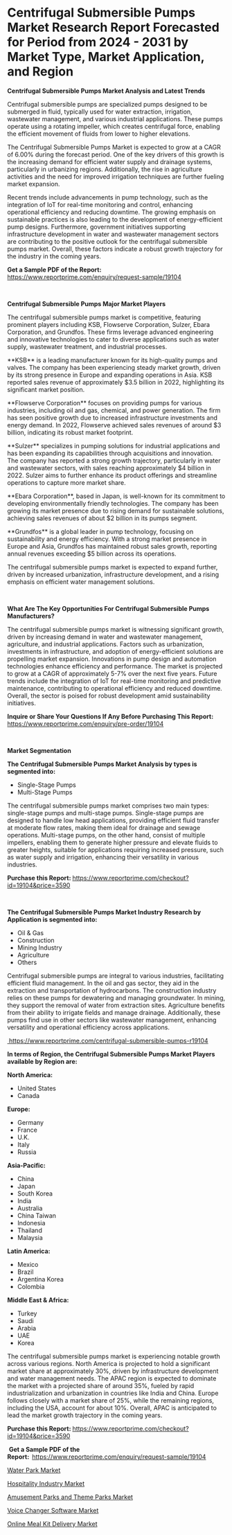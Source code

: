 <p><h1>Centrifugal Submersible Pumps Market Research Report Forecasted for Period from 2024 -  2031 by Market Type, Market Application, and Region</h1></p><p><strong>Centrifugal Submersible Pumps Market Analysis and Latest Trends</strong></p>
<p><p>Centrifugal submersible pumps are specialized pumps designed to be submerged in fluid, typically used for water extraction, irrigation, wastewater management, and various industrial applications. These pumps operate using a rotating impeller, which creates centrifugal force, enabling the efficient movement of fluids from lower to higher elevations.</p><p>The Centrifugal Submersible Pumps Market is expected to grow at a CAGR of 6.00% during the forecast period. One of the key drivers of this growth is the increasing demand for efficient water supply and drainage systems, particularly in urbanizing regions. Additionally, the rise in agriculture activities and the need for improved irrigation techniques are further fueling market expansion.</p><p>Recent trends include advancements in pump technology, such as the integration of IoT for real-time monitoring and control, enhancing operational efficiency and reducing downtime. The growing emphasis on sustainable practices is also leading to the development of energy-efficient pump designs. Furthermore, government initiatives supporting infrastructure development in water and wastewater management sectors are contributing to the positive outlook for the centrifugal submersible pumps market. Overall, these factors indicate a robust growth trajectory for the industry in the coming years.</p></p>
<p><strong>Get a Sample PDF of the Report:&nbsp;</strong> <a href="https://www.reportprime.com/enquiry/request-sample/19104?utm_campaign=1138&utm_medium=2&utm_source=Github&utm_content=ia&utm_term=22112024&utm_id=centrifugal-submersible-pumps">https://www.reportprime.com/enquiry/request-sample/19104</a></p>
<p>&nbsp;</p>
<p><strong>Centrifugal Submersible Pumps Major Market Players</strong></p>
<p><p>The centrifugal submersible pumps market is competitive, featuring prominent players including KSB, Flowserve Corporation, Sulzer, Ebara Corporation, and Grundfos. These firms leverage advanced engineering and innovative technologies to cater to diverse applications such as water supply, wastewater treatment, and industrial processes.</p><p>**KSB** is a leading manufacturer known for its high-quality pumps and valves. The company has been experiencing steady market growth, driven by its strong presence in Europe and expanding operations in Asia. KSB reported sales revenue of approximately $3.5 billion in 2022, highlighting its significant market position.</p><p>**Flowserve Corporation** focuses on providing pumps for various industries, including oil and gas, chemical, and power generation. The firm has seen positive growth due to increased infrastructure investments and energy demand. In 2022, Flowserve achieved sales revenues of around $3 billion, indicating its robust market footprint.</p><p>**Sulzer** specializes in pumping solutions for industrial applications and has been expanding its capabilities through acquisitions and innovation. The company has reported a strong growth trajectory, particularly in water and wastewater sectors, with sales reaching approximately $4 billion in 2022. Sulzer aims to further enhance its product offerings and streamline operations to capture more market share.</p><p>**Ebara Corporation**, based in Japan, is well-known for its commitment to developing environmentally friendly technologies. The company has been growing its market presence due to rising demand for sustainable solutions, achieving sales revenues of about $2 billion in its pumps segment.</p><p>**Grundfos** is a global leader in pump technology, focusing on sustainability and energy efficiency. With a strong market presence in Europe and Asia, Grundfos has maintained robust sales growth, reporting annual revenues exceeding $5 billion across its operations.</p><p>The centrifugal submersible pumps market is expected to expand further, driven by increased urbanization, infrastructure development, and a rising emphasis on efficient water management solutions.</p></p>
<p>&nbsp;</p>
<p><strong>What Are The Key Opportunities For Centrifugal Submersible Pumps Manufacturers?</strong></p>
<p><p>The centrifugal submersible pumps market is witnessing significant growth, driven by increasing demand in water and wastewater management, agriculture, and industrial applications. Factors such as urbanization, investments in infrastructure, and adoption of energy-efficient solutions are propelling market expansion. Innovations in pump design and automation technologies enhance efficiency and performance. The market is projected to grow at a CAGR of approximately 5-7% over the next five years. Future trends include the integration of IoT for real-time monitoring and predictive maintenance, contributing to operational efficiency and reduced downtime. Overall, the sector is poised for robust development amid sustainability initiatives.</p></p>
<p><strong>Inquire or Share Your Questions If Any Before Purchasing This Report:</strong> <a href="https://www.reportprime.com/enquiry/pre-order/19104?utm_campaign=1138&utm_medium=2&utm_source=Github&utm_content=ia&utm_term=22112024&utm_id=centrifugal-submersible-pumps">https://www.reportprime.com/enquiry/pre-order/19104</a></p>
<p>&nbsp;</p>
<p><strong>Market Segmentation</strong></p>
<p><strong>The Centrifugal Submersible Pumps Market Analysis by types is segmented into:</strong></p>
<p><ul><li>Single-Stage Pumps</li><li>Multi-Stage Pumps</li></ul></p>
<p><p>The centrifugal submersible pumps market comprises two main types: single-stage pumps and multi-stage pumps. Single-stage pumps are designed to handle low head applications, providing efficient fluid transfer at moderate flow rates, making them ideal for drainage and sewage operations. Multi-stage pumps, on the other hand, consist of multiple impellers, enabling them to generate higher pressure and elevate fluids to greater heights, suitable for applications requiring increased pressure, such as water supply and irrigation, enhancing their versatility in various industries.</p></p>
<p><strong>Purchase this Report:&nbsp;</strong><a href="https://www.reportprime.com/checkout?id=19104&price=3590&utm_campaign=1138&utm_medium=2&utm_source=Github&utm_content=ia&utm_term=22112024&utm_id=centrifugal-submersible-pumps">https://www.reportprime.com/checkout?id=19104&price=3590</a></p>
<p>&nbsp;</p>
<p><strong>The Centrifugal Submersible Pumps Market Industry Research by Application is segmented into:</strong></p>
<p><ul><li>Oil & Gas</li><li>Construction</li><li>Mining Industry</li><li>Agriculture</li><li>Others</li></ul></p>
<p><p>Centrifugal submersible pumps are integral to various industries, facilitating efficient fluid management. In the oil and gas sector, they aid in the extraction and transportation of hydrocarbons. The construction industry relies on these pumps for dewatering and managing groundwater. In mining, they support the removal of water from extraction sites. Agriculture benefits from their ability to irrigate fields and manage drainage. Additionally, these pumps find use in other sectors like wastewater management, enhancing versatility and operational efficiency across applications.</p></p>
<p><a href="https://www.reportprime.com/centrifugal-submersible-pumps-r19104?utm_campaign=1138&utm_medium=2&utm_source=Github&utm_content=ia&utm_term=22112024&utm_id=centrifugal-submersible-pumps">&nbsp;https://www.reportprime.com/centrifugal-submersible-pumps-r19104</a></p>
<p><strong>In terms of Region, the Centrifugal Submersible Pumps Market Players available by Region are:</strong></p>
<p>
    <p> <strong> North America: </strong>
        <ul>
            <li>United States</li>
            <li>Canada</li>
        </ul>
        </p> 
    <p> <strong> Europe: </strong>
        <ul>
            <li>Germany</li>
            <li>France</li>
            <li>U.K.</li>
            <li>Italy</li>
            <li>Russia</li>
        </ul>
        </p> 
    <p> <strong> Asia-Pacific: </strong>
        <ul>
            <li>China</li>
            <li>Japan</li>
            <li>South Korea</li>
            <li>India</li>
            <li>Australia</li>
            <li>China Taiwan</li>
            <li>Indonesia</li>
            <li>Thailand</li>
            <li>Malaysia</li>
        </ul>
        </p> 
    <p> <strong> Latin America: </strong>
        <ul>
            <li>Mexico</li>
            <li>Brazil</li>
            <li>Argentina Korea</li>
            <li>Colombia</li>
        </ul>
        </p> 
    <p> <strong> Middle East & Africa: </strong>
        <ul>
            <li>Turkey</li>
            <li>Saudi</li>
            <li>Arabia</li>
            <li>UAE</li>
            <li>Korea</li>
        </ul>
    </p>
    </p>
<p><p>The centrifugal submersible pumps market is experiencing notable growth across various regions. North America is projected to hold a significant market share at approximately 30%, driven by infrastructure development and water management needs. The APAC region is expected to dominate the market with a projected share of around 35%, fueled by rapid industrialization and urbanization in countries like India and China. Europe follows closely with a market share of 25%, while the remaining regions, including the USA, account for about 10%. Overall, APAC is anticipated to lead the market growth trajectory in the coming years.</p></p>
<p><strong>Purchase this Report: </strong><a href="https://www.reportprime.com/checkout?id=19104&price=3590&utm_campaign=1138&utm_medium=2&utm_source=Github&utm_content=ia&utm_term=22112024&utm_id=centrifugal-submersible-pumps">https://www.reportprime.com/checkout?id=19104&price=3590</a></p>
<p>&nbsp;<strong>Get a Sample PDF of the Report:&nbsp;&nbsp;</strong><a href="https://www.reportprime.com/enquiry/request-sample/19104?utm_campaign=1138&utm_medium=2&utm_source=Github&utm_content=ia&utm_term=22112024&utm_id=centrifugal-submersible-pumps">https://www.reportprime.com/enquiry/request-sample/19104</a></p>
<p><strong></strong></p>
<p><p><a href="https://www.linkedin.com/pulse/water-park-market-findings-indicatinga-cagr-77-from-2031-2024-5ap1e?utm_campaign=1138&utm_medium=2&utm_source=Github&utm_content=ia&utm_term=22112024&utm_id=centrifugal-submersible-pumps">Water Park Market</a></p><p><a href="https://www.linkedin.com/pulse/assessing-competition-hospitality-industry-market-strengths-qztze?utm_campaign=1138&utm_medium=2&utm_source=Github&utm_content=ia&utm_term=22112024&utm_id=centrifugal-submersible-pumps">Hospitality Industry Market</a></p><p><a href="https://www.linkedin.com/pulse/global-amusement-parks-theme-market-analysis-key-trends-future-5qsxe?utm_campaign=1138&utm_medium=2&utm_source=Github&utm_content=ia&utm_term=22112024&utm_id=centrifugal-submersible-pumps">Amusement Parks and Theme Parks Market</a></p><p><a href="https://issuu.com/reportprime-2/docs/voice-changer-software-market-size-_4470d68fc9d548?utm_campaign=1138&utm_medium=2&utm_source=Github&utm_content=ia&utm_term=22112024&utm_id=centrifugal-submersible-pumps">Voice Changer Software Market</a></p><p><a href="https://issuu.com/reportprime-2/docs/online-meal-kit-delivery-market-siz_921b987af2a17f?utm_campaign=1138&utm_medium=2&utm_source=Github&utm_content=ia&utm_term=22112024&utm_id=centrifugal-submersible-pumps">Online Meal Kit Delivery Market</a></p></p>